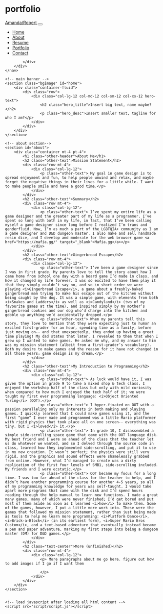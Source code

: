 # portfolio

<!DOCTYPE html>
<html lang="en">
<head>
  <title>Amanda/Robert's Portfolio</title>
  <meta charset="utf-8">
  <meta name="viewport" content="width=device-width, initial-scale=1">
  <!-- linking css file -->
  <link rel="stylesheet" href="style.css">
  <!-- bootstrap CDN -->
  <link href="https://cdn.jsdelivr.net/npm/bootstrap@5.1.3/dist/css/bootstrap.min.css" rel="stylesheet">
  <script src="https://cdn.jsdelivr.net/npm/bootstrap@5.1.3/dist/js/bootstrap.bundle.min.js"></script>
  <!-- font awesome -->
  <script src="https://kit.fontawesome.com/31149d48b0.js" crossorigin="anonymous"></script>
</head>

<body>
	<nav class="navbar navbar-expand-lg fixed-top navbarScroll">
        <div class="container">
            <a class="navbar-brand" href="#">Amanda/Robert</a>
            <button class="navbar-toggler" type="button" data-bs-toggle="collapse" data-bs-target="#navbarSupportedContent" aria-controls="navbarSupportedContent" aria-expanded="false" aria-label="Toggle navigation">
                <span class="navbar-toggler-icon"></span>
            </button>
            <div class="collapse navbar-collapse" id="navbarSupportedContent">
                <ul class="navbar-nav ms-auto">
                    <li class="nav-item active">
                        <a class="nav-link" href="#home">Home</a>
                    </li>
                    <li class="nav-item">
                        <a class="nav-link" href="#about">About</a>
                    </li>
                    <li class="nav-item">
                        <a class="nav-link" href="#services">Resume</a>
                    </li>
                    <li class="nav-item">
                        <a class="nav-link" href="#portfolio">Portfolio</a>
                    </li>
                    <li class="nav-item">
                        <a class="nav-link" href="#contact">Contact</a>
                    </li>
                </ul>
                
            </div>
        </div>
    </nav>
	
	<!-- main banner -->
    <section class="bgimage" id="home">
        <div class="container-fluid">
            <div class="row">
				<div class="col-lg-12 col-md-12 col-sm-12 col-xs-12 hero-text">
					<h2 class="hero_title">Insert big text, name maybe?</h2>
					<p class="hero_desc">Insert smaller text, tagline for who I am?</p>
				</div>
            </div>
        </div>
    </section>
	
	<!-- about section-->
    <section id="about">
        <div class="container mt-4 pt-4">
            <h1 class="other-header">About Me</h1>
            <h2 class="other-text">Mission Statement</h2>
            <div class="row mt-4">
                <div class="col-lg-12">
                    <p class="other-text"> My goal in game design is to spread enjoyment and fun, to help people unwind and relax, and maybe forget the negative things in their lives for a little while. I want to make people smile and have a good time.</p>
                </div>
            </div>
            <h2 class="other-text">Summary</h2>
            <div class="row mt-4">
                <div class="col-lg-12">
                    <p class="other-text"> I’ve spent my entire life as a game designer and the greater part of my life as a programmer. I’ve spent so long with both in my life, in fact, that I’ve been calling myself a game designer since long before I realized I’m trans and genderfluid. Now, I’m as much a part of the LGBTQIA+ community as I am a game designer and D&D dungeon master. I also make and sell handmade resin dice, and I develop and moderate for the web browser game <a href="https://mafia.gg/" target="_blank">Mafia.gg</a></p>
                </div>
            </div>
            <h2 class="other-text">Gingerbread Escape</h2>
            <div class="row mt-4">
                <div class="col-lg-12">
                    <p class="other-text"> I’ve been a game designer since I was in first grade. My parents love to tell the story about how I came home from school one day with a board game I’d made in class, and how it changed my life forever. I was so excited to have them play it that they simply couldn’t say no, and so in short order we were playing <i>Gingerbread Escape</i>, a game about a freshly-baked gingerbread man trying to make his escape out of the kitchen without being caught by the dog. It was a simple game, with elements from both <i>Snakes and Ladders</i> as well as <i>Candyland</i> (two of my favourite games at the time), and inspired simply by my mother’s gingerbread cookies and our dog who’d charge into the kitchen and gobble up anything we’d accidentally dropped.</p>
					<p class="other-text"> When my parents tell this story, they love to mention that they were expecting just to humor an excited first-grader for an hour, spending time as a family, before just moving on-- and that unexpectedly, they ended up having a great time playing! My dad states that later, I revealed to them that when I grew up I wanted to make games. He asked me why, and my answer to him was my mission statement (albeit from a first-grader’s vocabulary). Both my desire to make games and the reason for it have not changed in all those years; game design is my dream.</p>
                </div>
            </div>
            <h2 class="other-text">My Introduction to Programming</h2>
            <div class="row mt-4">
                <div class="col-lg-12">
                    <p class="other-text"> As luck would have it, I was given the option in grade 9 to take a mixed shop & tech class. I enjoyed the workshop half of the class but only with mild curiosity when compared to how much I enjoyed the tech half of it; we were taught my first ever programming language: <i>Object Oriented Turing</i> (OOT).</p>
                    <p class="other-text"> I hyper-fixated on OOT with a passion paralleling only my interests in both making and playing games. I quickly learned that I could make games using it, and the first “game” I ever made and programmed was a little Mario platformer with rigid physics that took place all on one screen-- everything was tiny, but I <i>loved</i> it.</p>
                    <p class="other-text"> In grade 10, I disassembled a simple side-scrolling space game that came with the OOT language disk. My best friend and I were so ahead of the class that the teacher let us do whatever we wanted, and so I delved through the source code in class, learned how they implemented side-scrolling, and put it to use in my new creation. It wasn’t perfect; the physics were still very rigid, and the graphics and sound effects were shamelessly grabbed from online. However, what I’d managed to create was a dirty replication of the first four levels of SMB1, side-scrolling included. My friends and I were ecstatic.</p>
                    <p class="other-text"> OOT became my focus for a long time. I was too far ahead of the class for the teacher to help, and I didn’t have another programming course for another 4-5 years, so all of my programming knowledge for years was self-taught. I would take apart more programs that came with the disk and I’d spend hours reading through the help manual to learn new functions. I made a great many games, many of which were never finished; I’d get bored and put most of them aside as soon as I learned <i>how</i> to make them. Some of the games, however, I put a little more work into. These were the games that followed my mission statement, rather than just being made as tools to help me learn more programming: <i>Platform Dance</i>, <i>Brick-a-Block</i> (in its earliest form), <i>Super Mario Bros Custom</i>, and a text-based adventure that eventually instead became a pen and paper adventure, marking my first steps into being a dungeon master (DM) for D&D games.</p>
                </div>
            </div>
            <h2 class="text-center">More (unfinished)</h2>
            <div class="row mt-4">
                <div class="col-lg-12">
                    <p> More paragraphs about me go here. figure out how to add images if I go if I want them
                        
                    </p>
                </div>
            </div>
		</div>
    </section>


    <!-- load javascript after loading all html content -->
    <script src="script/script.js"></script>
</body>
</html>